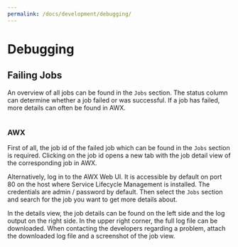 ```yaml
---
permalink: /docs/development/debugging/
---
```


# Debugging

## Failing Jobs
An overview of all jobs can be found in the `Jobs` section. The status column can determine whether a job failed or was successful. If a job has failed, more details can often be found in AWX. 

<img :src="$withBase('/img/figures/development/failing-jobs-slm-overview.png')">

### AWX

First of all, the job id of the failed job which can be found in the `Jobs` section is required. Clicking on the job id opens a new tab with the job detail view of the corresponding job in AWX.
<img :src="$withBase('/img/figures/development/failing-jobs-slm-overview-get-job-id.png')">

Alternatively, log in to the AWX Web UI. It is accessible by default on port 80 on the host where Service Lifecycle Management is installed. The credentials are admin / password by default. Then select the `Jobs` section and search for the job you want to get more details about.
<img :src="$withBase('/img/figures/development/failing-jobs-awx-overview.png')">

In the details view, the job details can be found on the left side and the log output on the right side. In the upper right corner, the full log file can be downloaded. When contacting the developers regarding a problem, attach the downloaded log file and a screenshot of the job view.
<img :src="$withBase('/img/figures/development/failing-jobs-awx-job-details.png')">
